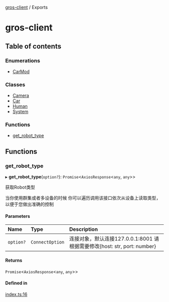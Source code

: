 [gros-client](README.md) / Exports

# gros-client

## Table of contents

### Enumerations

- [CarMod](enums/CarMod.md)

### Classes

- [Camera](classes/Camera.md)
- [Car](classes/Car.md)
- [Human](classes/Human.md)
- [System](classes/System.md)

### Functions

- [get\_robot\_type](modules.md#get_robot_type)

## Functions

### get\_robot\_type

▸ **get_robot_type**(`option?`): `Promise`<`AxiosResponse`<`any`, `any`\>\>

获取Robot类型

当你使用群集或者多设备的时候 你可以遍历调用该接口依次从设备上读取类型，以便于您做出准确的控制

#### Parameters

| Name | Type | Description |
| :------ | :------ | :------ |
| `option?` | `ConnectOption` | 连接对象，默认连接127.0.0.1:8001 请根据需要修改{host: str, port: number} |

#### Returns

`Promise`<`AxiosResponse`<`any`, `any`\>\>

#### Defined in

[index.ts:16](https://github.com/FFTAI/gros_client_js/blob/559d588/index.ts#L16)

